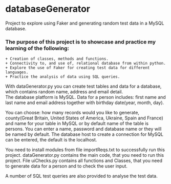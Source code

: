 # databaseGenerator
Project to explore using Faker and generating random test data in a MySQL database.

### The purpose of this project is to showcase and practice my learning of the following:
    + Creation of classes, methods and functions.
    + Connectivity to, and use of, relational database from within python.
    + Explore the use of Faker for creating test data for different languages.
    + Practice the analysis of data using SQL queries.

With dataGenerator.py you can create test tables and data for a database, which contains random name, address and email detail.  
The database platform is MySQL.
Data for a person includes: first name and last name and email address together with birthday date(year, month, day).

You can choose: how many records would you like to generate, county(Great Britain, United States of America, Ukraine, Spain and France) 
and name for your table in MySQL or by default name of the table is persons.
You can enter a name, password and database name or they will be named by default.
The database host to create a connection for MySQL can be entered, the default is the localhost.

You need to install modules from file importReqs.txt to successfully run this project.
dataGenerator.py contains the main code, that you need to run this project.
File uiChecks.py contains all functions and Classes, that you need to generate data for a person and to check the user input.

A number of SQL test queries are also provided to analyse the test data.
